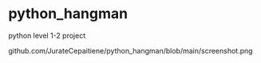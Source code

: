 # python_hangman

python level 1-2 project

github.com/JurateCepaitiene/python_hangman/blob/main/screenshot.png
